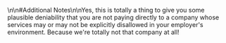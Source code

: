 \n\n#Additional Notes\n\nYes, this is totally a thing to give you some plausible deniability that you are not paying directly to a company whose services may or may not be explicitly disallowed in your employer's environment. Because we're totally not that company at all!
